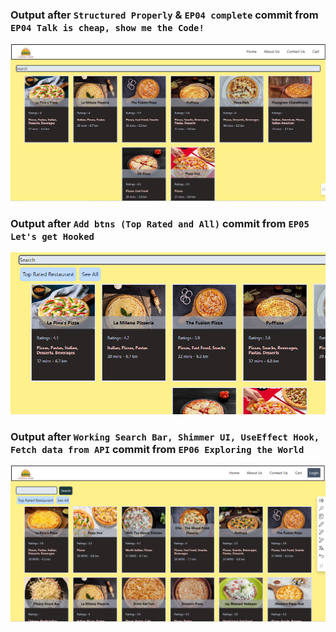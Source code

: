 ### Output after `Structured Properly` & `EP04 complete` commit from `EP04 Talk is cheap, show me the Code!`

![Alt text](./Readme-img/image.png)

### Output after `Add btns (Top Rated and All)` commit from `EP05 Let's get Hooked`

![Alt text](./Readme-img/image-1.png)

### Output after `Working Search Bar, Shimmer UI, UseEffect Hook, Fetch data from API` commit from `EP06 Exploring the World`

![Alt text](./Readme-img/image-2.png)

